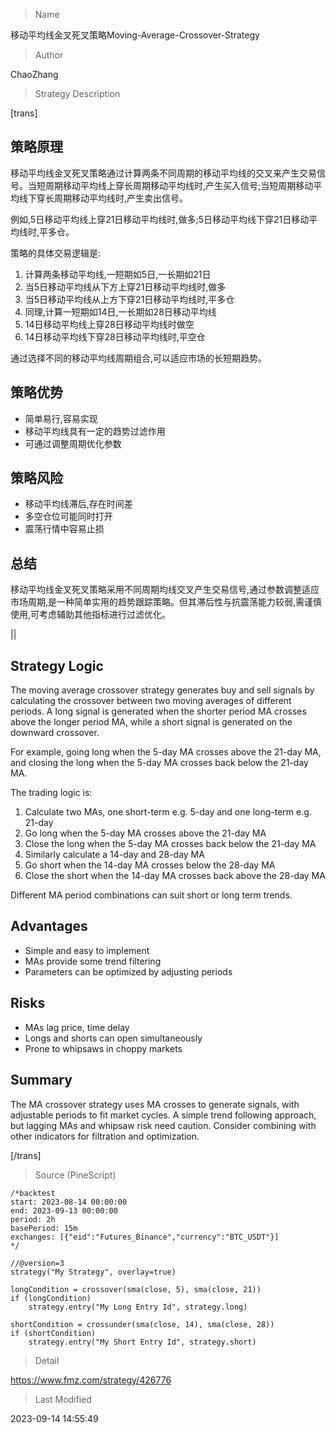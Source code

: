 
> Name

移动平均线金叉死叉策略Moving-Average-Crossover-Strategy

> Author

ChaoZhang

> Strategy Description


[trans]

## 策略原理

移动平均线金叉死叉策略通过计算两条不同周期的移动平均线的交叉来产生交易信号。当短周期移动平均线上穿长周期移动平均线时,产生买入信号;当短周期移动平均线下穿长周期移动平均线时,产生卖出信号。

例如,5日移动平均线上穿21日移动平均线时,做多;5日移动平均线下穿21日移动平均线时,平多仓。

策略的具体交易逻辑是:

1. 计算两条移动平均线,一短期如5日,一长期如21日
2. 当5日移动平均线从下方上穿21日移动平均线时,做多
3. 当5日移动平均线从上方下穿21日移动平均线时,平多仓
4. 同理,计算一短期如14日,一长期如28日移动平均线 
5. 14日移动平均线上穿28日移动平均线时做空
6. 14日移动平均线下穿28日移动平均线时,平空仓

通过选择不同的移动平均线周期组合,可以适应市场的长短期趋势。

## 策略优势

- 简单易行,容易实现
- 移动平均线具有一定的趋势过滤作用
- 可通过调整周期优化参数

## 策略风险 

- 移动平均线滞后,存在时间差
- 多空仓位可能同时打开
- 震荡行情中容易止损

## 总结

移动平均线金叉死叉策略采用不同周期均线交叉产生交易信号,通过参数调整适应市场周期,是一种简单实用的趋势跟踪策略。但其滞后性与抗震荡能力较弱,需谨慎使用,可考虑辅助其他指标进行过滤优化。



||


## Strategy Logic

The moving average crossover strategy generates buy and sell signals by calculating the crossover between two moving averages of different periods. A long signal is generated when the shorter period MA crosses above the longer period MA, while a short signal is generated on the downward crossover.

For example, going long when the 5-day MA crosses above the 21-day MA, and closing the long when the 5-day MA crosses back below the 21-day MA. 

The trading logic is:

1. Calculate two MAs, one short-term e.g. 5-day and one long-term e.g. 21-day
2. Go long when the 5-day MA crosses above the 21-day MA 
3. Close the long when the 5-day MA crosses back below the 21-day MA
4. Similarly calculate a 14-day and 28-day MA
5. Go short when the 14-day MA crosses below the 28-day MA
6. Close the short when the 14-day MA crosses back above the 28-day MA

Different MA period combinations can suit short or long term trends.

## Advantages

- Simple and easy to implement 
- MAs provide some trend filtering  
- Parameters can be optimized by adjusting periods

## Risks

- MAs lag price, time delay
- Longs and shorts can open simultaneously  
- Prone to whipsaws in choppy markets

## Summary

The MA crossover strategy uses MA crosses to generate signals, with adjustable periods to fit market cycles. A simple trend following approach, but lagging MAs and whipsaw risk need caution. Consider combining with other indicators for filtration and optimization.

[/trans]



> Source (PineScript)

``` pinescript
/*backtest
start: 2023-08-14 00:00:00
end: 2023-09-13 00:00:00
period: 2h
basePeriod: 15m
exchanges: [{"eid":"Futures_Binance","currency":"BTC_USDT"}]
*/

//@version=3
strategy("My Strategy", overlay=true)

longCondition = crossover(sma(close, 5), sma(close, 21))
if (longCondition)
    strategy.entry("My Long Entry Id", strategy.long)

shortCondition = crossunder(sma(close, 14), sma(close, 28))
if (shortCondition)
    strategy.entry("My Short Entry Id", strategy.short)
```

> Detail

https://www.fmz.com/strategy/426776

> Last Modified

2023-09-14 14:55:49
